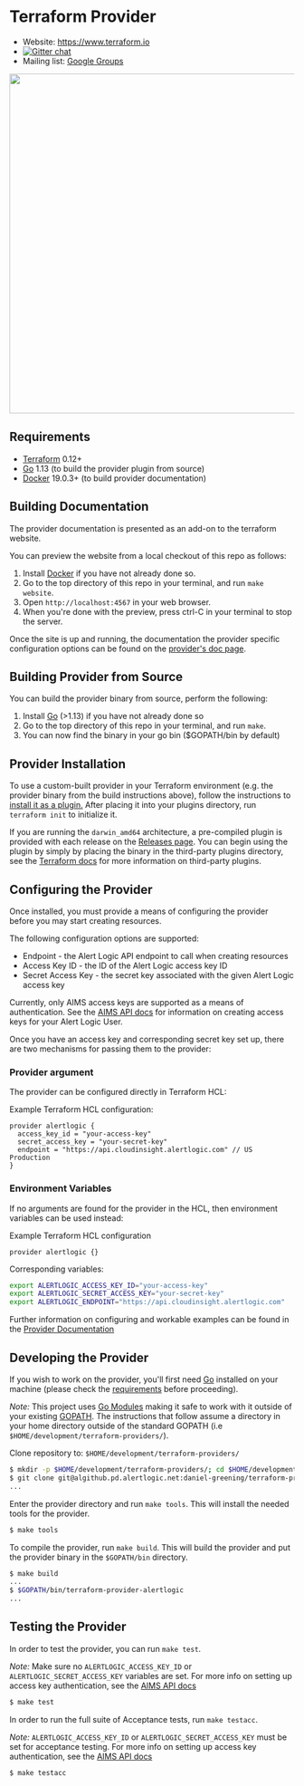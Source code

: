 Terraform Provider
==================

- Website: https://www.terraform.io
- [![Gitter chat](https://badges.gitter.im/hashicorp-terraform/Lobby.png)](https://gitter.im/hashicorp-terraform/Lobby)
- Mailing list: [Google Groups](http://groups.google.com/group/terraform-tool)

<img src="https://cdn.rawgit.com/hashicorp/terraform-website/master/content/source/assets/images/logo-hashicorp.svg" width="600px">

Requirements
------------

- [Terraform](https://www.terraform.io/downloads.html) 0.12+
- [Go](https://golang.org/doc/install) 1.13 (to build the provider plugin from source)
- [Docker](https://www.docker.com/products/docker-desktop) 19.0.3+ (to build provider documentation)

Building Documentation
---------------------------------
The provider documentation is presented as an add-on to the terraform website.  

You can preview the website from a local checkout of this repo as follows:

1. Install [Docker](https://docs.docker.com/install/) if you have not already done so.
2. Go to the top directory of this repo in your terminal, and run `make website`.
3. Open `http://localhost:4567` in your web browser.
4. When you're done with the preview, press ctrl-C in your terminal to stop the server.

Once the site is up and running, the documentation the provider specific configuration options can be found on the [provider's doc page](https://localhost:4567/docs/providers/alertlogic/index.html). 

Building Provider from Source
---------------------------------
You can build the provider binary from source, perform the following:

1. Install [Go](https://golang.org/doc/install) (>1.13) if you have not already done so
2. Go to the top directory of this repo in your terminal, and run `make`.
3. You can now find the binary in your go bin ($GOPATH/bin by default)

Provider Installation
----------------------

To use a custom-built provider in your Terraform environment (e.g. the provider binary from the build instructions above), follow the instructions to [install it as a plugin.](https://www.terraform.io/docs/plugins/basics.html#installing-a-plugin) After placing it into your plugins directory,  run `terraform init` to initialize it.

If you are running the `darwin_amd64` architecture, a pre-compiled plugin is provided with each release on the [Releases page](https://algithub.pd.alertlogic.net/daniel-greening/terraform-provider-alertlogic/releases). You can begin using the plugin by simply by placing the binary in the third-party plugins directory, see the [Terraform docs](https://www.terraform.io/docs/configuration/providers.html#third-party-plugins) for more information on third-party plugins. 

Configuring the Provider
----------------------

Once installed, you must provide a means of configuring the provider before you may start creating resources. 

The following configuration options are supported:

- Endpoint - the Alert Logic API endpoint to call when creating resources
- Access Key ID - the ID of the Alert Logic access key ID  
- Secret Access Key - the secret key associated with the given Alert Logic access key  

Currently, only AIMS access keys are supported as a means of authentication. See the [AIMS API docs](https://console.cloudinsight.alertlogic.com/api/aims/#api-AIMS_User_Resources-CreateAccessKey) for information on creating access keys for your Alert Logic User.

Once you have an access key and corresponding secret key set up, there are two mechanisms for passing them to the provider: 

### Provider argument
The provider can be configured directly in Terraform HCL:

Example Terraform HCL configuration:
```hcl
provider alertlogic {
  access_key_id = "your-access-key"
  secret_access_key = "your-secret-key"
  endpoint = "https://api.cloudinsight.alertlogic.com" // US Production
}
```

### Environment Variables
If no arguments are found for the provider in the HCL, then environment variables can be used instead:

Example Terraform HCL configuration
```hcl
provider alertlogic {}
```

Corresponding variables:
```bash
export ALERTLOGIC_ACCESS_KEY_ID="your-access-key"
export ALERTLOGIC_SECRET_ACCESS_KEY="your-secret-key"
export ALERTLOGIC_ENDPOINT="https://api.cloudinsight.alertlogic.com"
```

Further information on configuring and workable examples can be found in the [Provider Documentation](#Building-Documentation)

Developing the Provider
---------------------

If you wish to work on the provider, you'll first need [Go](http://www.golang.org) installed on your machine (please check the [requirements](#Requirements) before proceeding).

*Note:* This project uses [Go Modules](https://blog.golang.org/using-go-modules) making it safe to work with it outside of your existing [GOPATH](http://golang.org/doc/code.html#GOPATH). The instructions that follow assume a directory in your home directory outside of the standard GOPATH (i.e `$HOME/development/terraform-providers/`).

Clone repository to: `$HOME/development/terraform-providers/`

```sh
$ mkdir -p $HOME/development/terraform-providers/; cd $HOME/development/terraform-providers/
$ git clone git@algithub.pd.alertlogic.net:daniel-greening/terraform-provider-alertlogic
...
```

Enter the provider directory and run `make tools`. This will install the needed tools for the provider.

```sh
$ make tools
```

To compile the provider, run `make build`. This will build the provider and put the provider binary in the `$GOPATH/bin` directory.

```sh
$ make build
...
$ $GOPATH/bin/terraform-provider-alertlogic
...
```

Testing the Provider
---------------------------

In order to test the provider, you can run `make test`.

*Note:* Make sure no `ALERTLOGIC_ACCESS_KEY_ID` or `ALERTLOGIC_SECRET_ACCESS_KEY` variables are set. For more info on setting up access key authentication, see the [AIMS API docs](https://console.cloudinsight.alertlogic.com/api/aims/#api-AIMS_User_Resources-CreateAccessKey)
```sh
$ make test
```

In order to run the full suite of Acceptance tests, run `make testacc`.

*Note:* `ALERTLOGIC_ACCESS_KEY_ID` or `ALERTLOGIC_SECRET_ACCESS_KEY` must be set for acceptance testing. For more info on setting up access key authentication, see the [AIMS API docs](https://console.cloudinsight.alertlogic.com/api/aims/#api-AIMS_User_Resources-CreateAccessKey)

```sh
$ make testacc
```
